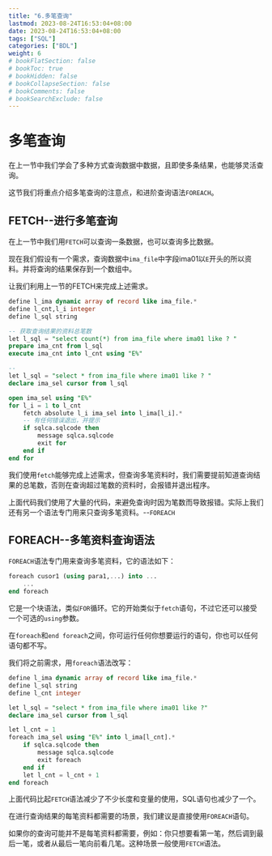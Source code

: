 ```yaml
---
title: "6.多笔查询"
lastmod: 2023-08-24T16:53:04+08:00
date: 2023-08-24T16:53:04+08:00
tags: ["SQL"]
categories: ["BDL"]
weight: 6
# bookFlatSection: false
# bookToc: true
# bookHidden: false
# bookCollapseSection: false
# bookComments: false
# bookSearchExclude: false
---
```


# 多笔查询

在上一节中我们学会了多种方式查询数据中数据，且即使多条结果，也能够灵活查询。

这节我们将重点介绍多笔查询的注意点，和进阶查询语法`FOREACH`。


## FETCH--进行多笔查询

在上一节中我们用`FETCH`可以查询一条数据，也可以查询多比数据。

现在我们假设有一个需求，查询数据中`ima_file`中字段ima01以`E`开头的所以资料。并将查询的结果保存到一个数组中。

让我们利用上一节的FETCH来完成上述需求。

```sql
define l_ima dynamic array of record like ima_file.*
define l_cnt,l_i integer
define l_sql string

-- 获取查询结果的资料总笔数
let l_sql = "select count(*) from ima_file where ima01 like ? "
prepare ima_cnt from l_sql
execute ima_cnt into l_cnt using "E%"

-- 
let l_sql = "select * from ima_file where ima01 like ? "
declare ima_sel cursor from l_sql

open ima_sel using "E%"
for l_i = 1 to l_cnt
    fetch absolute l_i ima_sel into l_ima[l_i].*
    -- 有任何错误退出，并提示
    if sqlca.sqlcode then
        message sqlca.sqlcode
        exit for
    end if
end for
```
我们使用`fetch`能够完成上述需求，但查询多笔资料时，我们需要提前知道查询结果的总笔数，否则在查询超过笔数的资料时，会报错并退出程序。

上面代码我们使用了大量的代码，来避免查询时因为笔数而导致报错。实际上我们还有另一个语法专门用来只查询多笔资料。--`FOREACH`

## FOREACH--多笔资料查询语法

`FOREACH`语法专门用来查询多笔资料，它的语法如下：

```sql
foreach cusor1 (using para1,...) into ...
    ...
end foreach
```

它是一个块语法，类似`FOR`循环。它的开始类似于`fetch`语句，不过它还可以接受一个可选的`using`参数。

在`foreach`和`end foreach`之间，你可运行任何你想要运行的语句，你也可以任何语句都不写。

我们将之前需求，用`foreach`语法改写：

```sql
define l_ima dynamic array of record like ima_file.*
define l_sql string
define l_cnt integer

let l_sql = "select * from ima_file where ima01 like ?"
declare ima_sel cursor from l_sql

let l_cnt = 1
foreach ima_sel using "E%" into l_ima[l_cnt].*
    if sqlca.sqlcode then
        message sqlca.sqlcode
        exit foreach
    end if
    let l_cnt = l_cnt + 1
end foreach
```
上面代码比起`FETCH`语法减少了不少长度和变量的使用，SQL语句也减少了一个。

在进行查询结果的每笔资料都需要的场景，我们建议是直接使用`FOREACH`语句。

如果你的查询可能并不是每笔资料都需要，例如：你只想要看第一笔，然后调到最后一笔，或者从最后一笔向前看几笔。这种场景一般使用`FETCH`语法。